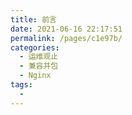 ```yaml
---
title: 前言
date: 2021-06-16 22:17:51
permalink: /pages/c1e97b/
categories:
  - 运维观止
  - 兼容并包
  - Nginx
tags:
  - 
---
```

